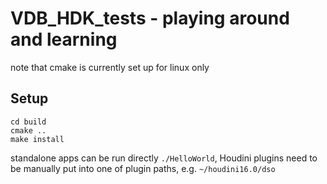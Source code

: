 VDB_HDK_tests - playing around and learning
===========================================

note that cmake is currently set up for linux only

Setup
-----
```
cd build
cmake ..
make install
```
standalone apps can be run directly ```./HelloWorld```, Houdini plugins need to be manually put into one of plugin paths, e.g. ```~/houdini16.0/dso```
